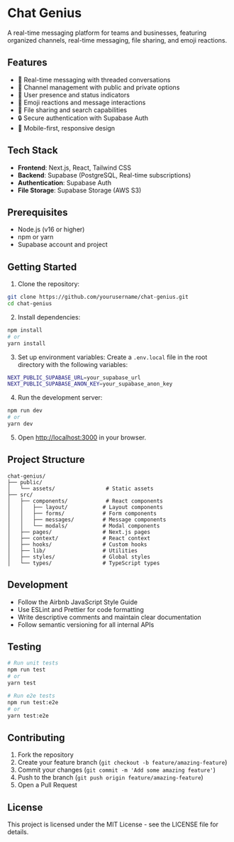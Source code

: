 # Chat Genius

A real-time messaging platform for teams and businesses, featuring organized channels, real-time messaging, file sharing, and emoji reactions.

## Features

- 💬 Real-time messaging with threaded conversations
- 📂 Channel management with public and private options
- 👥 User presence and status indicators
- 🎯 Emoji reactions and message interactions
- 📁 File sharing and search capabilities
- 🔒 Secure authentication with Supabase Auth
- 📱 Mobile-first, responsive design

## Tech Stack

- **Frontend**: Next.js, React, Tailwind CSS
- **Backend**: Supabase (PostgreSQL, Real-time subscriptions)
- **Authentication**: Supabase Auth
- **File Storage**: Supabase Storage (AWS S3)

## Prerequisites

- Node.js (v16 or higher)
- npm or yarn
- Supabase account and project

## Getting Started

1. Clone the repository:
```bash
git clone https://github.com/yourusername/chat-genius.git
cd chat-genius
```

2. Install dependencies:
```bash
npm install
# or
yarn install
```

3. Set up environment variables:
Create a `.env.local` file in the root directory with the following variables:
```bash
NEXT_PUBLIC_SUPABASE_URL=your_supabase_url
NEXT_PUBLIC_SUPABASE_ANON_KEY=your_supabase_anon_key
```

4. Run the development server:
```bash
npm run dev
# or
yarn dev
```

5. Open [http://localhost:3000](http://localhost:3000) in your browser.

## Project Structure

```
chat-genius/
├── public/
│   └── assets/                # Static assets
├── src/
│   ├── components/            # React components
│   │   ├── layout/           # Layout components
│   │   ├── forms/            # Form components
│   │   ├── messages/         # Message components
│   │   └── modals/           # Modal components
│   ├── pages/                # Next.js pages
│   ├── context/              # React context
│   ├── hooks/                # Custom hooks
│   ├── lib/                  # Utilities
│   ├── styles/               # Global styles
│   └── types/                # TypeScript types
```

## Development

- Follow the Airbnb JavaScript Style Guide
- Use ESLint and Prettier for code formatting
- Write descriptive comments and maintain clear documentation
- Follow semantic versioning for all internal APIs

## Testing

```bash
# Run unit tests
npm run test
# or
yarn test

# Run e2e tests
npm run test:e2e
# or
yarn test:e2e
```

## Contributing

1. Fork the repository
2. Create your feature branch (`git checkout -b feature/amazing-feature`)
3. Commit your changes (`git commit -m 'Add some amazing feature'`)
4. Push to the branch (`git push origin feature/amazing-feature`)
5. Open a Pull Request

## License

This project is licensed under the MIT License - see the LICENSE file for details. 